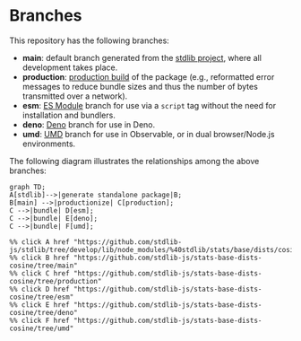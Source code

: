 <!--

@license Apache-2.0

Copyright (c) 2022 The Stdlib Authors.

Licensed under the Apache License, Version 2.0 (the "License");
you may not use this file except in compliance with the License.
You may obtain a copy of the License at

    http://www.apache.org/licenses/LICENSE-2.0

Unless required by applicable law or agreed to in writing, software
distributed under the License is distributed on an "AS IS" BASIS,
WITHOUT WARRANTIES OR CONDITIONS OF ANY KIND, either express or implied.
See the License for the specific language governing permissions and
limitations under the License.

-->

# Branches

This repository has the following branches:

-   **main**: default branch generated from the [stdlib project][stdlib-url], where all development takes place.
-   **production**: [production build][production-url] of the package (e.g., reformatted error messages to reduce bundle sizes and thus the number of bytes transmitted over a network).
-   **esm**: [ES Module][esm-url] branch for use via a `script` tag without the need for installation and bundlers.
-   **deno**: [Deno][deno-url] branch for use in Deno.
-   **umd**: [UMD][umd-url] branch for use in Observable, or in dual browser/Node.js environments.

The following diagram illustrates the relationships among the above branches:

```mermaid
graph TD;
A[stdlib]-->|generate standalone package|B;
B[main] -->|productionize| C[production];
C -->|bundle| D[esm];
C -->|bundle| E[deno];
C -->|bundle| F[umd];

%% click A href "https://github.com/stdlib-js/stdlib/tree/develop/lib/node_modules/%40stdlib/stats/base/dists/cosine"
%% click B href "https://github.com/stdlib-js/stats-base-dists-cosine/tree/main"
%% click C href "https://github.com/stdlib-js/stats-base-dists-cosine/tree/production"
%% click D href "https://github.com/stdlib-js/stats-base-dists-cosine/tree/esm"
%% click E href "https://github.com/stdlib-js/stats-base-dists-cosine/tree/deno"
%% click F href "https://github.com/stdlib-js/stats-base-dists-cosine/tree/umd"
```

[stdlib-url]: https://github.com/stdlib-js/stdlib/tree/develop/lib/node_modules/%40stdlib/stats/base/dists/cosine
[production-url]: https://github.com/stdlib-js/stats-base-dists-cosine/tree/production
[deno-url]: https://github.com/stdlib-js/stats-base-dists-cosine/tree/deno
[umd-url]: https://github.com/stdlib-js/stats-base-dists-cosine/tree/umd
[esm-url]: https://github.com/stdlib-js/stats-base-dists-cosine/tree/esm